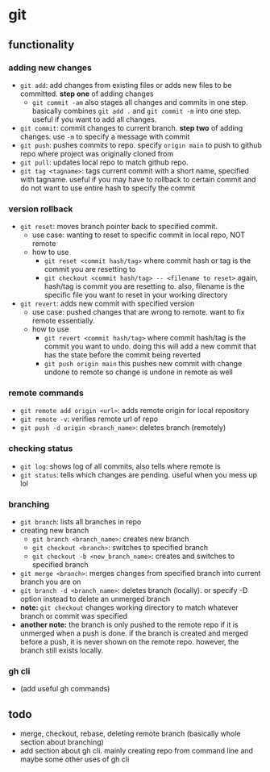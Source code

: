 # git

## functionality

### adding new changes

* `git add`: add changes from existing files or adds new files to be committed. **step one** of adding changes
	* `git commit -am` also stages all changes and commits in one step. basically combines `git add .` and `git commit -m` into one step. useful if you want to add all changes.
* `git commit`: commit changes to current branch. **step two** of adding changes. use `-m` to specify a message with commit
* `git push`: pushes commits to repo. specify `origin main` to push to github repo where project was originally cloned from
* `git pull`: updates local repo to match github repo.
* `git tag <tagname>`: tags current commit with a short name, specified with tagname. useful if you may have to rollback to certain commit and do not want to use entire hash to specify the commit

### version rollback

* `git reset`: moves branch pointer back to specified commit.
	* use case: wanting to reset to specific commit in local repo, NOT remote
	* how to use
		* `git reset <commit hash/tag>` where commit hash or tag is the commit you are resetting to
		* `git checkout <commit hash/tag> -- <filename to reset>` again, hash/tag is commit you are resetting to. also, filename is the specific file you want to reset in your working directory
* `git revert`: adds new commit with specified version
	* use case: pushed changes that are wrong to remote. want to fix remote essentially.
	* how to use
		* `git revert <commit hash/tag>` where commit hash/tag is the commit you want to undo. doing this will add a new commit that has the state before the commit being reverted
		* `git push origin main` this pushes new commit with change undone to remote so change is undone in remote as well

### remote commands

* `git remote add origin <url>`: adds remote origin for local repository
* `git remote -v`: verifies remote url of repo
* `git push -d origin <branch_name>`: deletes branch (remotely)

### checking status

* `git log`: shows log of all commits, also tells where remote is 
* `git status`: tells which changes are pending. useful when you mess up lol

### branching

* `git branch`: lists all branches in repo
* creating new branch
	* `git branch <branch_name>`: creates new branch
	* `git checkout <branch>`: switches to specified branch
	* `git checkout -b <new_branch_name>`: creates and switches to specified branch
* `git merge <branch>`: merges changes from specified branch into current branch you are on
* `git branch -d <branch_name>`: deletes branch (locally). or specify -D option instead to delete an unmerged branch
* **note:** `git checkout` changes working directory to match whatever branch or commit was specified
* **another note:** the branch is only pushed to the remote repo if it is unmerged when a push is done. if the branch is created and merged before a push, it is never shown on the remote repo. however, the branch still exists locally.

### gh cli

* (add useful gh commands) 

## todo

* merge, checkout, rebase, deleting remote branch (basically whole section about branching)
* add section about gh cli. mainly creating repo from command line and maybe some other uses of gh cli 
